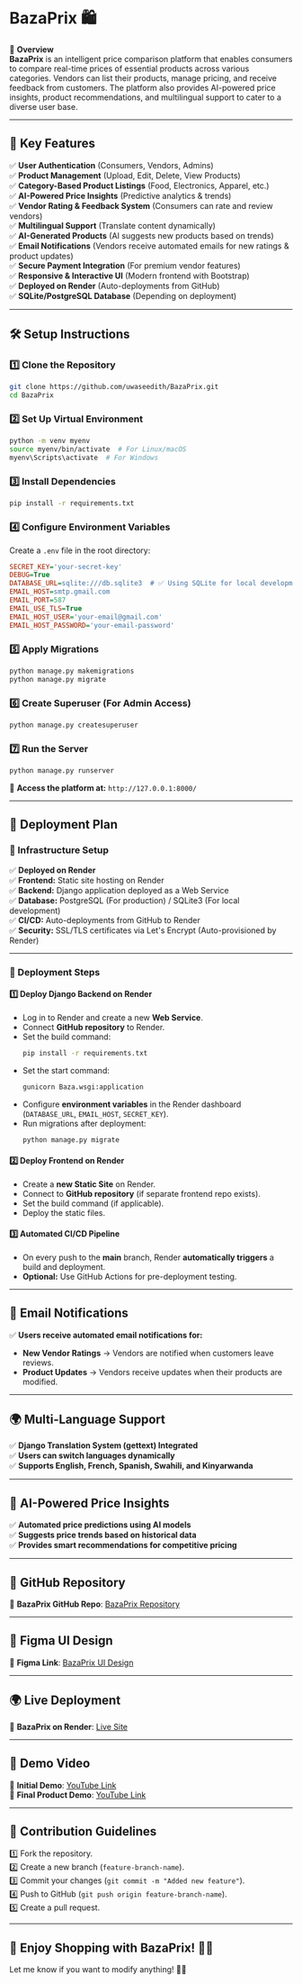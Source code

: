 
# **BazaPrix 🛍️**  

📌 **Overview**  
**BazaPrix** is an intelligent price comparison platform that enables consumers to compare real-time prices of essential products across various categories. Vendors can list their products, manage pricing, and receive feedback from customers. The platform also provides AI-powered price insights, product recommendations, and multilingual support to cater to a diverse user base.

---

## **🚀 Key Features**
✅ **User Authentication** (Consumers, Vendors, Admins)  
✅ **Product Management** (Upload, Edit, Delete, View Products)  
✅ **Category-Based Product Listings** (Food, Electronics, Apparel, etc.)  
✅ **AI-Powered Price Insights** (Predictive analytics & trends)  
✅ **Vendor Rating & Feedback System** (Consumers can rate and review vendors)  
✅ **Multilingual Support** (Translate content dynamically)  
✅ **AI-Generated Products** (AI suggests new products based on trends)  
✅ **Email Notifications** (Vendors receive automated emails for new ratings & product updates)  
✅ **Secure Payment Integration** (For premium vendor features)  
✅ **Responsive & Interactive UI** (Modern frontend with Bootstrap)  
✅ **Deployed on Render** (Auto-deployments from GitHub)  
✅ **SQLite/PostgreSQL Database** (Depending on deployment)  

---

## **🛠️ Setup Instructions**

### **1️⃣ Clone the Repository**
```bash
git clone https://github.com/uwaseedith/BazaPrix.git
cd BazaPrix
```

### **2️⃣ Set Up Virtual Environment**
```bash
python -m venv myenv
source myenv/bin/activate  # For Linux/macOS
myenv\Scripts\activate  # For Windows
```

### **3️⃣ Install Dependencies**
```bash
pip install -r requirements.txt
```

### **4️⃣ Configure Environment Variables**
Create a `.env` file in the root directory:

```ini
SECRET_KEY='your-secret-key'
DEBUG=True
DATABASE_URL=sqlite:///db.sqlite3  # ✅ Using SQLite for local development
EMAIL_HOST=smtp.gmail.com
EMAIL_PORT=587
EMAIL_USE_TLS=True
EMAIL_HOST_USER='your-email@gmail.com'
EMAIL_HOST_PASSWORD='your-email-password'
```

### **5️⃣ Apply Migrations**
```bash
python manage.py makemigrations
python manage.py migrate
```

### **6️⃣ Create Superuser (For Admin Access)**
```bash
python manage.py createsuperuser
```

### **7️⃣ Run the Server**
```bash
python manage.py runserver
```
🔗 **Access the platform at:** `http://127.0.0.1:8000/`

---

## **🚀 Deployment Plan**

### **🏰 Infrastructure Setup**
✅ **Deployed on Render**  
✅ **Frontend:** Static site hosting on Render  
✅ **Backend:** Django application deployed as a Web Service  
✅ **Database:** PostgreSQL (For production) / SQLite3 (For local development)  
✅ **CI/CD:** Auto-deployments from GitHub to Render  
✅ **Security:** SSL/TLS certificates via Let's Encrypt (Auto-provisioned by Render)  

---

### **🚀 Deployment Steps**

#### **1️⃣ Deploy Django Backend on Render**
- Log in to Render and create a new **Web Service**.
- Connect **GitHub repository** to Render.
- Set the build command:
  ```bash
  pip install -r requirements.txt
  ```
- Set the start command:
  ```bash
  gunicorn Baza.wsgi:application
  ```
- Configure **environment variables** in the Render dashboard (`DATABASE_URL`, `EMAIL_HOST`, `SECRET_KEY`).
- Run migrations after deployment:
  ```bash
  python manage.py migrate
  ```

#### **2️⃣ Deploy Frontend on Render**
- Create a **new Static Site** on Render.
- Connect to **GitHub repository** (if separate frontend repo exists).
- Set the build command (if applicable).
- Deploy the static files.

#### **3️⃣ Automated CI/CD Pipeline**
- On every push to the **main** branch, Render **automatically triggers** a build and deployment.
- **Optional:** Use GitHub Actions for pre-deployment testing.

---

## **📩 Email Notifications**
✅ **Users receive automated email notifications for:**
- **New Vendor Ratings** → Vendors are notified when customers leave reviews.
- **Product Updates** → Vendors receive updates when their products are modified.

---

## **🌍 Multi-Language Support**
✅ **Django Translation System (gettext) Integrated**  
✅ **Users can switch languages dynamically**  
✅ **Supports English, French, Spanish, Swahili, and Kinyarwanda**  

---

## **🤖 AI-Powered Price Insights**
✅ **Automated price predictions using AI models**  
✅ **Suggests price trends based on historical data**  
✅ **Provides smart recommendations for competitive pricing**  

---


## **🚀 GitHub Repository**
🔗 **BazaPrix GitHub Repo**: [BazaPrix Repository](https://github.com/uwaseedith/Bazaprix)

---


## **🎨 Figma UI Design**
🔗 **Figma Link**: [BazaPrix UI Design](https://www.figma.com/design/SQBQLhZn1FqcaLMGmaSBX9/BazaPrix?node-id=1-144&t=uG6fU1Tj0tx0VBjg-0)

---

## **🌍 Live Deployment**
🔗 **BazaPrix on Render**: [Live Site](https://bazaprix.onrender.com)

---

## **🎥 Demo Video**
🔗 **Initial Demo**: [YouTube Link](https://youtu.be/Ldb5UkxVfRM)  
🔗 **Final Product Demo**: [YouTube Link](https://www.youtube.com)

---

## **🤝 Contribution Guidelines**
1️⃣ Fork the repository.  
2️⃣ Create a new branch (`feature-branch-name`).  
3️⃣ Commit your changes (`git commit -m "Added new feature"`).  
4️⃣ Push to GitHub (`git push origin feature-branch-name`).  
5️⃣ Create a pull request.  

---

## **🎉 Enjoy Shopping with BazaPrix! 🚀🔥**  

Let me know if you want to modify anything! 🚀💯